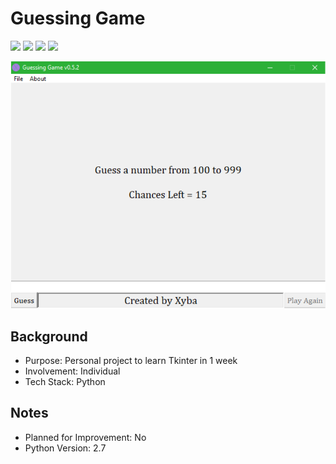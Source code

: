 # Guessing Game
<img src="https://img.shields.io/badge/Language-English-D5AE22"> <img src="https://img.shields.io/badge/Last Update-18/03/2018-0A7BBC"> <img src="https://img.shields.io/badge/App Status-Not Working-D7624B"> <img src="https://img.shields.io/badge/Last App Test-24/06/2023-2CB037">

![Guessing Game](Guessing%20Game%20v0.5.2.png)

## Background
- Purpose: Personal project to learn Tkinter in 1 week
- Involvement: Individual
- Tech Stack: Python

## Notes
- Planned for Improvement: No
- Python Version: 2.7